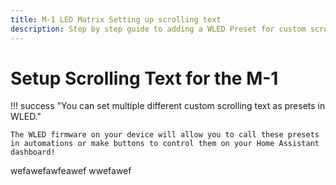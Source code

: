 ```yaml
---
title: M-1 LED Matrix Setting up scrolling text
description: Step by step guide to adding a WLED Preset for custom scrolling text on the M-1 LED Matrix!
---
```

# Setup Scrolling Text for the M-1

!!! success "You can set multiple different custom scrolling text as presets in WLED."

    The WLED firmware on your device will allow you to call these presets in automations or make buttons to control them on your Home Assistant dashboard!

wefawefawfeawef
wwefawef